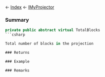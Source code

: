 ← [Index](Api-Index) ← [IMyProjector](Sandbox.ModAPI.Ingame.IMyProjector)

### Summary

```csharp
private public abstract virtual TotalBlocks
```csharp

Total number of blocks in the projection

### Returns

### Example

### Remarks

